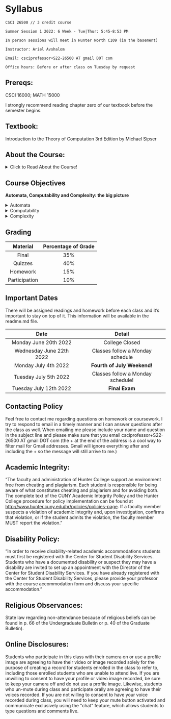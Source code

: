 # Syllabus

<p align = "center">

    CSCI 26500 // 3 credit course

    Summer Session 1 2022: 6 Week - Tue|Thur: 5:45-8:53 PM

    In person sessions will meet in Hunter North C109 (in the basement)

    Instructor: Ariel Avshalom

    Email: csciprofessor+S22-26500 AT gmail DOT com

    Office hours: Before or after class on Tuesday by request

</p>

## Prereqs:

CSCI 16000; MATH 15000

I strongly recommend reading chapter zero of our textbook before the semester begins.

## Textbook:

Introduction to the Theory of Computation 3rd Edition by Michael Sipser

## About the Course:

<details><summary>Click to Read About the Course!</summary>

<div>
At this point, you’ve all taken some courses in computer science, often times challenging and fun courses like Intro to C++ or Discrete Math. This course is flavored with elements of discrete math and often ranges from interesting to tedious.
<br></br>
You’ll learn about the ideas that brought about the computers in use today. From the simplest Finite Automata to Turing Machines, there’s a lot to learn. We may also cover the basic principles behind algorithm analysis (when I say basic, I mean that you’ll most likely never use the definitions from this course in a real algorithms course).
<br></br>
This course takes a deep dive into proofs, so I highly recommend you brace yourself. They may not seem important in the implementation of code, but they’re the reason why everything works the way it does. Once you have a better picture of how a computer works behind the scenes, so much more of what you study in the future will make sense.
<br></br>
It’s my hope that we can have fun this semester, studying computer science theory and also taking a deep dive in other more interesting topics when time permits. 
<br></br>
See you all soon!
<br></br>
<br></br>
Ariel A.

</div>

</details>

## Course Objectives

**Automata, Computability and Complexity: the big picture**

<details><summary>Automata</summary>

- Regular Languages:
    - (Deterministic) Finite Automata 	(DFA)
    - Nondeterministic Finite Automata 	(NFA)
    - Regular Expressions
- Context-Free Languages:
    - Context-Free Grammars 		(CFG)
    - Pushdown Automata			(PDA)

</details>

<details><summary>Computability</summary>

- Turing Machines
    - What are Turing Machines
    - Variations in Turing Machines
- Algorithms
- Decidability
    - Decidable Languages
    - Undecidable Languages
        - The halting problem
        - *Gödel’s incompleteness theorems (provided time permits)
        - Turing unrecognizable languages
- Reducibility
    - Mapping reducibility

</details>

<details><summary>Complexity</summary>

- Time Complexity
    - Big O
    - The Class P
    - The Class NP
    - NP Completeness
- Space Complexity (provided time permits)

</details>

## Grading

|Material       |Percentage of Grade|   
|:-:            |:-:|
|Final          |35%|
|Quizzes        |40%|
|Homework       |15%|
|Participation  |10%|

## Important Dates
There will be assigned readings and homework before each class and it’s important to stay on top of it. This information will be available in the readme.md file.

|Date                       |Detail|   
|:-:                        |:-:|
|Monday June 20th 2022      |College Closed|
|Wednesday June 22th 2022   |Classes follow a Monday schedule|
|Monday July 4th 2022       |**Fourth of July Weekend!**|
|Tuesday July 5th 2022      |Classes follow a Monday schedule!|
|Tuesday July 12th 2022     |**Final Exam**|

## Contacting Policy
Feel free to contact me regarding questions on homework or coursework. I try to respond to email in a timely manner and I can answer questions after the class as well. 
When emailing me please include your name and question in the subject line and please make sure that you email csciprofessor+S22-26500 AT gmail DOT com (the + at the end of the address is a cool way to filter mail for Gmail addresses. Gmail will ignore everything after and including the + so the message will still arrive to me.)

## Academic Integrity: 

“The faculty and administration of Hunter College support an environment free from cheating and plagiarism. Each student is responsible for being aware of what constitutes cheating and plagiarism and for avoiding both. The complete text of the CUNY Academic Integrity Policy and the Hunter College procedure for policy implementation can be found at http://www.hunter.cuny.edu/hr/policies/policies-page. If a faculty member suspects a violation of academic integrity and, upon investigation, confirms that violation, or if the student admits the violation, the faculty member MUST report the violation.”

## Disability Policy:

“In order to receive disability-related academic accommodations students must first be registered
with the Center for Student Disability Services. Students who have a documented disability or
suspect they may have a disability are invited to set up an appointment with the Director of the
Center for Student Disability Services. If you have already registered with the Center for Student Disability Services, please provide your professor with the course accommodation form and discuss your specific accommodation.”

## Religious Observances:

State law regarding non-attendance because of religious beliefs can be found in p. 66 of the
Undergraduate Bulletin or p. 40 of the Graduate Bulletin).

## Online Disclosures:

Students who participate in this class with their camera on or use a profile image are agreeing to have their video or image recorded solely for the purpose of creating a record for students enrolled in the class to refer to, including those enrolled students who are unable to attend live. If you are unwilling to consent to have your profile or video image recorded, be sure to keep your camera off and do not use a profile image. Likewise, students who un-mute during class and participate orally are agreeing to have their voices recorded. If you are not willing to consent to have your voice recorded during class, you will need to keep your mute button activated and communicate exclusively using the "chat" feature, which allows students to type questions and comments live.
